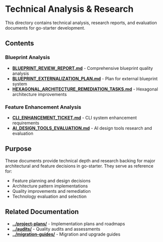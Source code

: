 # Technical Analysis & Research

This directory contains technical analysis, research reports, and evaluation documents for go-starter development.

## Contents

### Blueprint Analysis
- **[BLUEPRINT_REVIEW_REPORT.md](BLUEPRINT_REVIEW_REPORT.md)** - Comprehensive blueprint quality analysis
- **[BLUEPRINT_EXTERNALIZATION_PLAN.md](BLUEPRINT_EXTERNALIZATION_PLAN.md)** - Plan for external blueprint system
- **[HEXAGONAL_ARCHITECTURE_REMEDIATION_TASKS.md](HEXAGONAL_ARCHITECTURE_REMEDIATION_TASKS.md)** - Hexagonal architecture improvements

### Feature Enhancement Analysis  
- **[CLI_ENHANCEMENT_TICKET.md](CLI_ENHANCEMENT_TICKET.md)** - CLI system enhancement requirements
- **[AI_DESIGN_TOOLS_EVALUATION.md](AI_DESIGN_TOOLS_EVALUATION.md)** - AI design tools research and evaluation

## Purpose

These documents provide technical depth and research backing for major architectural and feature decisions in go-starter. They serve as reference for:

- Feature planning and design decisions
- Architecture pattern implementations
- Quality improvements and remediation
- Technology evaluation and selection

## Related Documentation

- **[../project-plans/](../project-plans/)** - Implementation plans and roadmaps
- **[../audits/](../audits/)** - Quality audits and assessments  
- **[../migration-guides/](../migration-guides/)** - Migration and upgrade guides